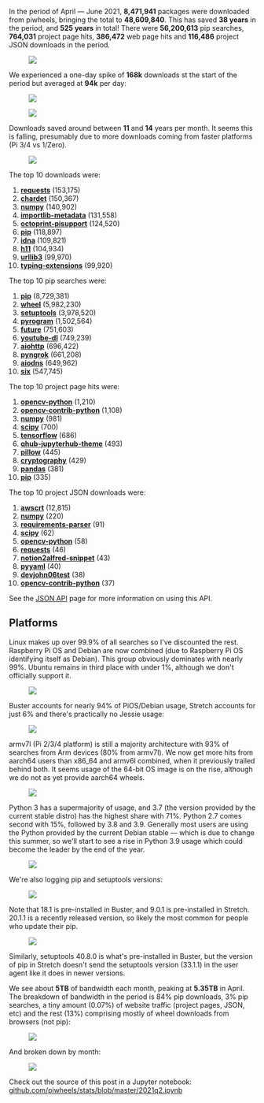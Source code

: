 In the period of April — June 2021, **8,471,941** packages were downloaded from piwheels, bringing
the total to **48,609,840**. This has saved **38 years** in the period, and **525 years** in total!
There were **56,200,613** pip searches, **764,031** project page hits, **386,472** web page hits and
**116,486** project JSON downloads in the period.

<figure class="aligncenter size-large">
<img src="images/downloads-by-month.png" />
</figure>

We experienced a one-day spike of **168k** downloads st the start of the period but averaged at
**94k** per day:

<figure class="aligncenter size-full">
<img src="images/downloads-by-day.png" />
</figure>

<figure class="aligncenter size-full">
<img src="images/searches-by-day.png" />
</figure>

Downloads saved around between **11** and **14** years per month. It seems this is falling,
presumably due to more downloads coming from faster platforms (Pi 3/4 vs 1/Zero).

<figure class="aligncenter size-full">
<img src="images/time-saved-by-month.png" />
</figure>

The top 10 downloads were:

1.  **[requests](https://www.piwheels.org/project/requests)** (153,175)
2.  **[chardet](https://www.piwheels.org/project/chardet)** (150,367)
3.  **[numpy](https://www.piwheels.org/project/numpy)** (140,902)
4.  **[importlib-metadata](https://www.piwheels.org/project/importlib-metadata)** (131,558)
5.  **[octoprint-pisupport](https://www.piwheels.org/project/octoprint-pisupport)** (124,520)
6.  **[pip](https://www.piwheels.org/project/pip)** (118,897)
7.  **[idna](https://www.piwheels.org/project/idna)** (109,821)
8.  **[h11](https://www.piwheels.org/project/h11)** (104,934)
9.  **[urllib3](https://www.piwheels.org/project/urllib3)** (99,970)
10. **[typing-extensions](https://www.piwheels.org/project/typing-extensions)** (99,920)

The top 10 pip searches were:

1.  **[pip](https://www.piwheels.org/project/pip)** (8,729,381)
2.  **[wheel](https://www.piwheels.org/project/wheel)** (5,982,230)
3.  **[setuptools](https://www.piwheels.org/project/setuptools)** (3,978,520)
4.  **[pyrogram](https://www.piwheels.org/project/pyrogram)** (1,502,564)
5.  **[future](https://www.piwheels.org/project/future)** (751,603)
6.  **[youtube-dl](https://www.piwheels.org/project/youtube-dl)** (749,239)
7.  **[aiohttp](https://www.piwheels.org/project/aiohttp)** (696,422)
8.  **[pyngrok](https://www.piwheels.org/project/pyngrok)** (661,208)
9.  **[aiodns](https://www.piwheels.org/project/aiodns)** (649,962)
10. **[six](https://www.piwheels.org/project/six)** (547,745)

The top 10 project page hits were:

1.  **[opencv-python](https://www.piwheels.org/project/opencv-python)** (1,210)
2.  **[opencv-contrib-python](https://www.piwheels.org/project/opencv-contrib-python)** (1,108)
3.  **[numpy](https://www.piwheels.org/project/numpy)** (981)
4.  **[scipy](https://www.piwheels.org/project/scipy)** (700)
5.  **[tensorflow](https://www.piwheels.org/project/tensorflow)** (686)
6.  **[qhub-jupyterhub-theme](https://www.piwheels.org/project/qhub-jupyterhub-theme)** (493)
7.  **[pillow](https://www.piwheels.org/project/pillow)** (445)
8.  **[cryptography](https://www.piwheels.org/project/cryptography)** (429)
9.  **[pandas](https://www.piwheels.org/project/pandas)** (381)
10. **[pip](https://www.piwheels.org/project/pip)** (335)

The top 10 project JSON downloads were:

1.  **[awscrt](https://www.piwheels.org/project/awscrt)** (12,815)
2.  **[numpy](https://www.piwheels.org/project/numpy)** (220)
3.  **[requirements-parser](https://www.piwheels.org/project/requirements-parser)** (91)
4.  **[scipy](https://www.piwheels.org/project/scipy)** (62)
5.  **[opencv-python](https://www.piwheels.org/project/opencv-python)** (58)
6.  **[requests](https://www.piwheels.org/project/requests)** (46)
7.  **[notion2alfred-snippet](https://www.piwheels.org/project/notion2alfred-snippet)** (43)
8.  **[pyyaml](https://www.piwheels.org/project/pyyaml)** (40)
9.  **[devjohn06test](https://www.piwheels.org/project/devjohn06test)** (38)
10. **[opencv-contrib-python](https://www.piwheels.org/project/opencv-contrib-python)** (37)

See the [JSON API](https://www.piwheels.org/json.html) page for more information on using this API.

## Platforms

Linux makes up over 99.9% of all searches so I've discounted the rest. Raspberry Pi OS and Debian
are now combined (due to Raspberry Pi OS identifying itself as Debian). This group obviously
dominates with nearly 99%. Ubuntu remains in third place with under 1%, although we don't
officially support it.

<figure class="aligncenter size-full">
<img src="images/distro-usage-1.png" />
</figure>

Buster accounts for nearly 94% of PiOS/Debian usage, Stretch accounts for just 6% and there's
practically no Jessie usage:

<figure class="aligncenter size-full">
<img src="images/debian-usage.png" />
</figure>

armv7l (Pi 2/3/4 platform) is still a majority architecture with 93% of searches from Arm devices
(80% from armv7l). We now get more hits from aarch64 users than x86_64 and armv6l combined,
when it previously trailed behind both. It seems usage of the 64-bit OS image is on the rise,
although we do not as yet provide aarch64 wheels.

<figure class="aligncenter size-full">
<img src="images/arch.png" />
</figure>

Python 3 has a supermajority of usage, and 3.7 (the version provided by the current stable distro)
has the highest share with 71%. Python 2.7 comes second with 15%, followed by 3.8 and 3.9. Generally
most users are using the Python provided by the current Debian stable — which is due to change this
summer, so we'll start to see a rise in Python 3.9 usage which could become the leader by the end
of the year.

<figure class="aligncenter size-full">
<img src="images/py-vers.png" />
</figure>

We're also logging pip and setuptools versions:

<figure class="aligncenter size-full">
<img src="images/pip-vers.png" />
</figure>

Note that 18.1 is pre-installed in Buster, and 9.0.1 is pre-installed in Stretch. 20.1.1 is a
recently released version, so likely the most common for people who update their pip.

<figure class="aligncenter size-full">
<img src="images/setuptools-vers.png" />
</figure>

Similarly, setuptools 40.8.0 is what's pre-installed in Buster, but the version of pip in Stretch
doesn't send the setuptools version (33.1.1) in the user agent like it does in newer versions.

We see about **5TB** of bandwidth each month, peaking at **5.35TB** in April. The breakdown of
bandwidth in the period is 84% pip downloads, 3% pip searches, a tiny amount (0.07%) of website
traffic (project pages, JSON, etc) and the rest (13%) comprising mostly of wheel downloads from
browsers (not pip):

<figure class="wp-block-image size-full">
<img src="images/bandwidth.png" />
</figure>

And broken down by month:

<figure class="wp-block-image size-full">
<img src="images/bandwidth-by-month.png" />
</figure>

Check out the source of this post in a Jupyter notebook:
[github.com/piwheels/stats/blob/master/2021q2.ipynb](https://github.com/piwheels/stats/blob/master/2021q2.ipynb)
